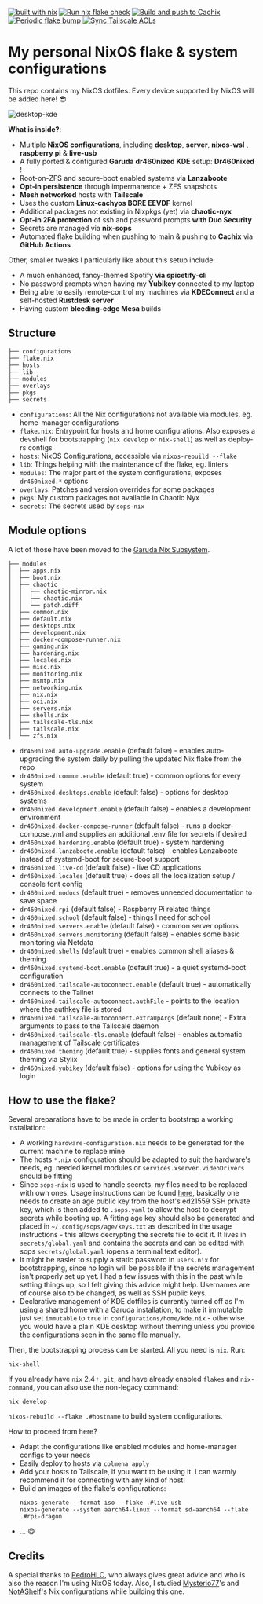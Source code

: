 [![built with nix](https://img.shields.io/static/v1?logo=nixos&logoColor=white&label=&message=Built%20with%20Nix&color=41439a)](https://builtwithnix.org) [![Run nix flake check](https://github.com/dr460nf1r3/dr460nixed/actions/workflows/flake_check.yml/badge.svg)](https://github.com/dr460nf1r3/dr460nixed/actions/workflows/flake_check.yml) [![Build and push to Cachix](https://github.com/dr460nf1r3/dr460nixed/actions/workflows/build_cache.yml/badge.svg)](https://github.com/dr460nf1r3/dr460nixed/actions/workflows/build_cache.yml) [![Periodic flake bump](https://github.com/dr460nf1r3/dr460nixed/actions/workflows/periodic_bump.yml/badge.svg)](https://github.com/dr460nf1r3/dr460nixed/actions/workflows/periodic_bump.yml) [![Sync Tailscale ACLs](https://github.com/dr460nf1r3/dr460nixed/actions/workflows/tailscale.yml/badge.svg)](https://github.com/dr460nf1r3/dr460nixed/actions/workflows/tailscale.yml)

# My personal NixOS flake & system configurations

This repo contains my NixOS dotfiles. Every device supported by NixOS will be added here! 😎

![desktop-kde](https://i.imgur.com/h3WGSJ4.jpg)

**What is inside?**:

- Multiple **NixOS configurations**, including **desktop**, **server**, **nixos-wsl** , **raspberry pi** & **live-usb**
- A fully ported & configured **Garuda dr460nized KDE** setup: **Dr460nixed** !
- Root-on-ZFS and secure-boot enabled systems via **Lanzaboote**
- **Opt-in persistence** through impermanence + ZFS snapshots
- **Mesh networked** hosts with **Tailscale**
- Uses the custom **Linux-cachyos BORE EEVDF** kernel
- Additional packages not existing in Nixpkgs (yet) via **chaotic-nyx**
- **Opt-in 2FA protection** of ssh and password prompts **with Duo Security**
- Secrets are managed via **nix-sops**
- Automated flake building when pushing to main & pushing to **Cachix** via **GitHub Actions**

Other, smaller tweaks I particularly like about this setup include:

- A much enhanced, fancy-themed Spotify **via spicetify-cli**
- No password prompts when having my **Yubikey** connected to my laptop
- Being able to easily remote-control my machines via **KDEConnect** and a self-hosted **Rustdesk server**
- Having custom **bleeding-edge Mesa** builds

## Structure

```
├── configurations
├── flake.nix
├── hosts
├── lib
├── modules
├── overlays
├── pkgs
├── secrets
```

- `configurations`: All the Nix configurations not available via modules, eg. home-manager configurations
- `flake.nix`: Entrypoint for hosts and home configurations. Also exposes a
  devshell for bootstrapping (`nix develop` or `nix-shell`) as well as deploy-rs configs
- `hosts`: NixOS Configurations, accessible via `nixos-rebuild --flake`
- `lib`: Things helping with the maintenance of the flake, eg. linters
- `modules`: The major part of the system configurations, exposes `dr460nixed.*` options
- `overlays`: Patches and version overrides for some packages
- `pkgs`: My custom packages not available in Chaotic Nyx
- `secrets`: The secrets used by `sops-nix`

## Module options

A lot of those have been moved to the [Garuda Nix Subsystem](https://gitlab.com/garuda-linux/garuda-nix-subsystem).

```
├── modules
│  ├── apps.nix
│  ├── boot.nix
│  ├── chaotic
│  │  ├── chaotic-mirror.nix
│  │  ├── chaotic.nix
│  │  └── patch.diff
│  ├── common.nix
│  ├── default.nix
│  ├── desktops.nix
│  ├── development.nix
│  ├── docker-compose-runner.nix
│  ├── gaming.nix
│  ├── hardening.nix
│  ├── locales.nix
│  ├── misc.nix
│  ├── monitoring.nix
│  ├── msmtp.nix
│  ├── networking.nix
│  ├── nix.nix
│  ├── oci.nix
│  ├── servers.nix
│  ├── shells.nix
│  ├── tailscale-tls.nix
│  ├── tailscale.nix
│  └── zfs.nix
```

- `dr460nixed.auto-upgrade.enable` (default false) - enables auto-upgrading the system daily by pulling the updated Nix flake from the repo
- `dr460nixed.common.enable` (default true) - common options for every system
- `dr460nixed.desktops.enable` (default false) - options for desktop systems
- `dr460nixed.development.enable` (default false) - enables a development environment
- `dr460nixed.docker-compose-runner` (default false) - runs a docker-compose.yml and supplies an additional .env file for secrets if desired
- `dr460nixed.hardening.enable` (default true) - system hardening
- `dr460nixed.lanzaboote.enable` (default false) - enables Lanzaboote instead of systemd-boot for secure-boot support
- `dr460nixed.live-cd` (default false) - live CD applications
- `dr460nixed.locales` (default true) - does all the localization setup / console font config
- `dr460nixed.nodocs` (default true) - removes unneeded documentation to save space
- `dr460nixed.rpi` (default false) - Raspberry Pi related things
- `dr460nixed.school` (default false) - things I need for school
- `dr460nixed.servers.enable` (default false) - common server options
- `dr460nixed.servers.monitoring` (default false) - enables some basic monitoring via Netdata
- `dr460nixed.shells` (default true) - enables common shell aliases & theming
- `dr460nixed.systemd-boot.enable` (default true) - a quiet systemd-boot configuration
- `dr460nixed.tailscale-autoconnect.enable` (default true) - automatically connects to the Tailnet
- `dr460nixed.tailscale-autoconnect.authFile` - points to the location where the authkey file is stored
- `dr460nixed.tailscale-autoconnect.extraUpArgs` (default none) - Extra arguments to pass to the Tailscale daemon
- `dr460nixed.tailscale-tls.enable` (default false) - enables automatic management of Tailscale certificates
- `dr460nixed.theming` (default true) - supplies fonts and general system theming via Stylix
- `dr460nixed.yubikey` (default false) - options for using the Yubikey as login

## How to use the flake?

Several preparations have to be made in order to bootstrap a working installation:

- A working `hardware-configuration.nix` needs to be generated for the current machine to replace mine
- The hosts `*.nix` configuration should be adapted to suit the hardware's needs, eg. needed kernel modules or `services.xserver.videoDrivers` should be fitting
- Since `sops-nix` is used to handle secrets, my files need to be replaced with own ones. Usage instructions can be found [here](https://github.com/Mic92/sops-nix#usage-example), basically one needs to create an age public key from the host's ed21559 SSH private key, which is then added to `.sops.yaml` to allow the host to decrypt secrets while booting up. A fitting age key should also be generated and placed in `~/.config/sops/age/keys.txt` as described in the usage instructions - this allows decrypting the secrets file to edit it. It lives in `secrets/global.yaml` and contains the secrets and can be edited with sops `secrets/global.yaml` (opens a terminal text editor).
- It might be easier to supply a static password in `users.nix` for bootstrapping, since no login will be possible if the secrets management isn't properly set up yet. I had a few issues with this in the past while setting things up, so I felt giving this advice might help. Usernames are of course also to be changed, as well as SSH public keys.
- Declarative management of KDE dotfiles is currently turned off as I'm using a shared home with a Garuda installation, to make it immutable just set `immutable` to `true` in `configurations/home/kde.nix` - otherwise you would have a plain KDE desktop without theming unless you provide the configurations seen in the same file manually.

Then, the bootstrapping process can be started. All you need is `nix`. Run:

```
nix-shell
```

If you already have `nix` 2.4+, `git`, and have already enabled `flakes` and
`nix-command`, you can also use the non-legacy command:

```
nix develop
```

`nixos-rebuild --flake .#hostname` to build system configurations.

How to proceed from here?

- Adapt the configurations like enabled modules and home-manager configs to your needs
- Easily deploy to hosts via `colmena apply`
- Add your hosts to Tailscale, if you want to be using it. I can warmly recommend it for connecting with any kind of host!
- Build an images of the flake's configurations:
  ```
  nixos-generate --format iso --flake .#live-usb
  nixos-generate --system aarch64-linux --format sd-aarch64 --flake .#rpi-dragon
  ```
- ... 😋

## Credits

A special thanks to [PedroHLC](https://github.com/pedrohlc), who always gives great advice and who is also the reason I'm using NixOS today. Also, I studied [Mysterio77](https://github.com/Misterio77)'s and [NotAShelf](https://github.com/NotAShelf)'s Nix configurations while building this one.
